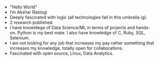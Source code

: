 -  "Hello World"
-  I’m Akshar Rastogi
- Deeply fascinated with logic (all technologies fall in this umbrella ig).
- 2 research published. 
- I have knowldege of Data Science/ML in terms of projects and hands-on. Python is my best mate. I also have knowledge of C, Ruby, SQL, Selenium.
- I am not looking for any job that increases my pay rather something that increases my knowledge, totally open for collaborations.
- Fascinated with open source, Linux, Data Analytics. 
<!---
akshar99/akshar99 is a ✨ special ✨ repository because its `README.md` (this file) appears on your GitHub profile.
You can click the Preview link to take a look at your changes.
--->
